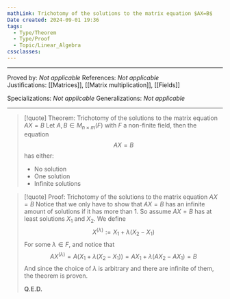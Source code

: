 ```yaml
---
mathLink: Trichotomy of the solutions to the matrix equation $AX=B$
Date created: 2024-09-01 19:36
tags:
  - Type/Theorem
  - Type/Proof
  - Topic/Linear_Algebra
cssclasses:
---
```


---

Proved by: _Not applicable_
References: _Not applicable_
Justifications: [[Matrices]], [[Matrix multiplication]], [[Fields]]

Specializations: _Not applicable_
Generalizations: _Not applicable_

---

> [!quote] Theorem: Trichotomy of the solutions to the matrix equation $AX=B$
> Let $A,B\in M_{n\times m}(F)$ with $F$ a non-finite field, then the equation $$ AX=B $$ has either:
> - No solution
> - One solution
> - Infinite solutions

>[!quote] Proof: Trichotomy of the solutions to the matrix equation $AX=B$
>Notice that we only have to show that $AX=B$ has an infinite amount of solutions if it has more than 1. So assume $AX=B$ has at least solutions $X_{1}$ and $X_{2}$. We define $$ X^{(\lambda)}:=X_{1}+\lambda(X_{2}-X_{1}) $$For some $\lambda\in F$, and notice that $$ AX^{(\lambda)}=A(X_{1}+\lambda(X_{2}-X_{1}))=AX_{1}+\lambda(AX_{2}-AX_{1}) =B$$And since the choice of $\lambda$ is arbitrary and there are infinite of them, the theorem is proven.
>
>**Q.E.D.**

